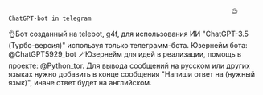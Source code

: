                                                                   😉ChatGPT-bot in telegram
👌Бот созданный на telebot, g4f, для использования ИИ "ChatGPT-3.5 (Турбо-версия)" используя только телеграмм-бота. Юзернейм бота: @ChatGPT5929_bot
🪄Юзернейм для идей в реализации, помощь в проекте: @Python_tor. Для вывода сообщений на русском или других языках нужно добавить в конце сообщения "Напиши ответ на (нужный язык)", иначе ответ будет на английском. 
